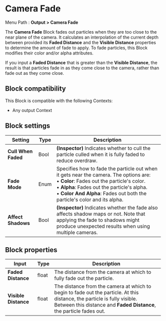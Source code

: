 # Camera Fade

Menu Path : **Output > Camera Fade**

The **Camera Fade** Block fades out particles when they are too close to the near plane of the camera. It calculates an interpolation of the current depth between provided its **Faded Distance** and the **Visible Distance** properties to determine the amount of fade to apply. To fade particles, this Block modifies their color and/or alpha attributes.

If you input a **Faded Distance** that is greater than the **Visible Distance**, the result is that particles fade in as they come close to the camera, rather than fade out as they come close.

## Block compatibility

This Block is compatible with the following Contexts:

- Any output Context

## Block settings

| **Setting**         | **Type** | **Description**                                              |
| ------------------- | -------- | ------------------------------------------------------------ |
| **Cull When Faded** | Bool     | **(Inspector)** Indicates whether to cull the particle culled when it is fully faded to reduce overdraw. |
| **Fade Mode**       | Enum     | Specifies how to fade the particle out when it gets near the camera. The options are:<br/>&#8226; **Color**: Fades out the particle's color.<br/>&#8226; **Alpha**: Fades out the particle's alpha.<br/>&#8226; **Color And Alpha**: Fades out both the particle's color and its alpha. |
| **Affect Shadows**  | Bool     | **(Inspector)** Indicates whether the fade also affects shadow maps or not. Note that applying the fade to shadows might produce unexpected results when using multiple cameras. |

## Block properties

| **Input**            | **Type** | **Description**                                              |
| -------------------- | -------- | ------------------------------------------------------------ |
| **Faded Distance**   | float    | The distance from the camera at which to fully fade out the particle. |
| **Visible Distance** | float    | The distance from the camera at which to begin to fade out the particle. At this distance, the particle is fully visible. Between this distance and **Faded Distance**, the particle fades out. |
